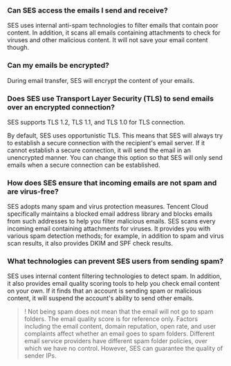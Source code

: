 [](id:que1) 
### Can SES access the emails I send and receive? 

SES uses internal anti-spam technologies to filter emails that contain poor content. In addition, it scans all emails containing attachments to check for viruses and other malicious content. It will not save your email content though.

[](id:que2) 
### Can my emails be encrypted?
During email transfer, SES will encrypt the content of your emails.

[](id:que3) 
### Does SES use Transport Layer Security (TLS) to send emails over an encrypted connection?
SES supports TLS 1.2, TLS 1.1, and TLS 1.0 for TLS connection.

By default, SES uses opportunistic TLS. This means that SES will always try to establish a secure connection with the recipient's email server. If it cannot establish a secure connection, it will send the email in an unencrypted manner. You can change this option so that SES will only send emails when a secure connection can be established.

[](id:que4) 
### How does SES ensure that incoming emails are not spam and are virus-free?
SES adopts many spam and virus protection measures. Tencent Cloud specifically maintains a blocked email address library and blocks emails from such addresses to help you filter malicious emails. SES scans every incoming email containing attachments for viruses. It provides you with various spam detection methods; for example, in addition to spam and virus scan results, it also provides DKIM and SPF check results.

[](id:que5) 
### What technologies can prevent SES users from sending spam? 

SES uses internal content filtering technologies to detect spam. In addition, it also provides email quality scoring tools to help you check email content on your own. If it finds that an account is sending spam or malicious content, it will suspend the account's ability to send other emails.
>! Not being spam does not mean that the email will not go to spam folders. The email quality score is for reference only. Factors including the email content, domain reputation, open rate, and user complaints affect whether an email goes to spam folders. Different email service providers have different spam folder policies, over which we have no control. However, SES can guarantee the quality of sender IPs.

